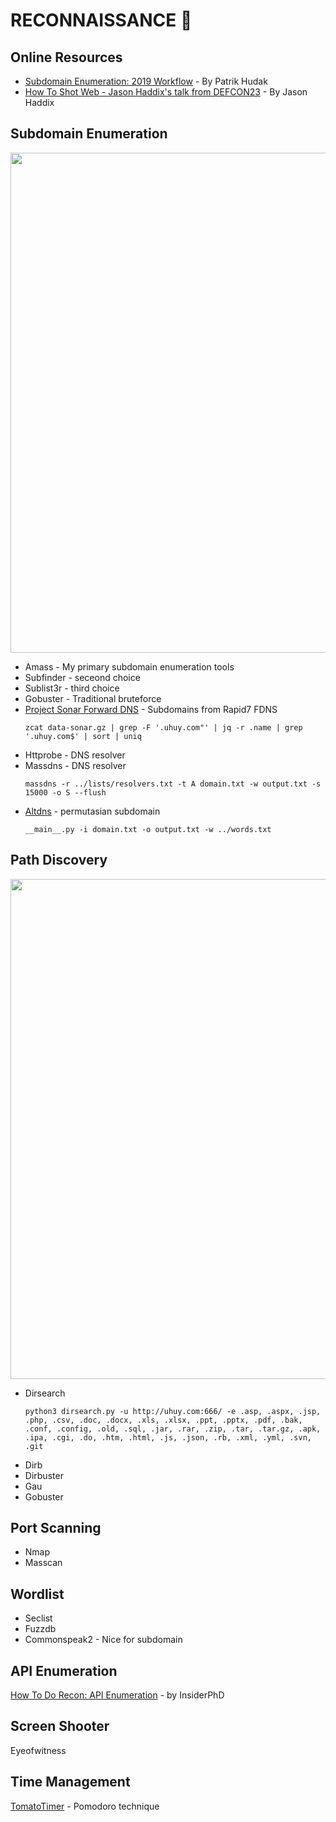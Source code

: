 # RECONNAISSANCE :crystal_ball:

## Online Resources
- [Subdomain Enumeration: 2019 Workflow](https://0xpatrik.com/subdomain-enumeration-2019/) - By Patrik Hudak
- [How To Shot Web - Jason Haddix's talk from DEFCON23](https://www.youtube.com/watch?v=VtFuAH19Qz0) - By Jason Haddix

## Subdomain Enumeration
<p align="center"><img src="https://user-images.githubusercontent.com/52058660/90480317-43dbb580-e15a-11ea-863d-f783f7f4236f.png" width="800"></p>

- Amass - My primary subdomain enumeration tools
- Subfinder - seceond choice
- Sublist3r - third choice
- Gobuster - Traditional bruteforce
- [Project Sonar Forward DNS](https://opendata.rapid7.com/sonar.fdns_v2/) - Subdomains from Rapid7 FDNS
  ```
  zcat data-sonar.gz | grep -F '.uhuy.com"' | jq -r .name | grep '.uhuy.com$' | sort | uniq
  ```
- Httprobe - DNS resolver
- Massdns - DNS resolver
  ```
  massdns -r ../lists/resolvers.txt -t A domain.txt -w output.txt -s 15000 -o S --flush
  ```
- [Altdns](https://github.com/infosec-au/altdns) - permutasian subdomain
  ```
  __main__.py -i domain.txt -o output.txt -w ../words.txt
  ```

    
## Path Discovery

 <p align="center"><img src="https://user-images.githubusercontent.com/52058660/90960320-1335ac00-e4cb-11ea-8887-70130a069fe3.png" width="800"></p>
 
- Dirsearch</br>
  ```
  python3 dirsearch.py -u http://uhuy.com:666/ -e .asp, .aspx, .jsp, .php, .csv, .doc, .docx, .xls, .xlsx, .ppt, .pptx, .pdf, .bak, .conf, .config, .old, .sql, .jar, .rar, .zip, .tar, .tar.gz, .apk, .ipa, .cgi, .do, .htm, .html, .js, .json, .rb, .xml, .yml, .svn, .git
  ```
- Dirb
- Dirbuster
- Gau
- Gobuster

## Port Scanning
- Nmap
- Masscan

## Wordlist
- Seclist
- Fuzzdb
- Commonspeak2 - Nice for subdomain
    
## API Enumeration
[How To Do Recon: API Enumeration](https://www.youtube.com/watch?v=fvcKwUS4PTE&t=267s) - by InsiderPhD
  
## Screen Shooter
Eyeofwitness

## Time Management</br>
[TomatoTimer](https://tomato-timer.com/) - Pomodoro technique


